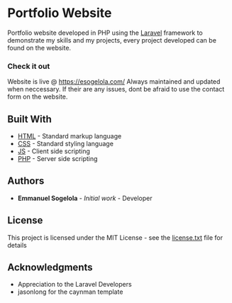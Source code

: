 
# Portfolio Website

Portfolio website developed in PHP using the [Laravel](https://codeigniter.com/) framework to demonstrate my skills and my projects, every project developed can be found on the website.

### Check it out
Website is live @ https://esogelola.com/
Always maintained and updated when neccessary. If their are any issues, dont be afraid to use the contact form on the website.

## Built With

* [HTML]() - Standard markup language 
* [CSS]() - Standard styling language
* [JS](https://www.javascript.com/) - Client side scripting
* [PHP](https://www.php.net/) - Server side scripting

## Authors

* **Emmanuel Sogelola** - *Initial work* - Developer


## License

This project is licensed under the MIT License - see the [license.txt](license.txt) file for details

## Acknowledgments

* Appreciation to the Laravel Developers
* jasonlong for the caynman template

